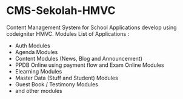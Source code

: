 # CMS-Sekolah-HMVC
Content Management System for School Applications develop using codeigniter HMVC. Modules List of Applications :
- Auth Modules
- Agenda Modules
- Content Modules (News, Blog and Announcement)
- PPDB Online using payment flow and Exam Online Modules
- Elearning Modules
- Master Data (Stuff and Student) Modules
- Guest Book / Testimony Modules
- and other modules
